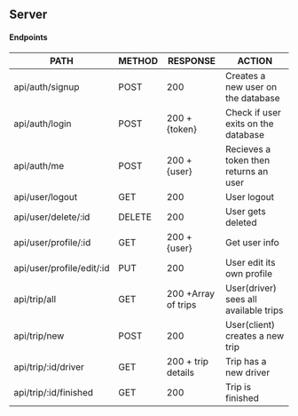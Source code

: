 ## Server

#### Endpoints

| PATH                      | METHOD | RESPONSE            | ACTION                                |
| ------------------------- | ------ | ------------------- | ------------------------------------- |
| api/auth/signup           | POST   | 200                 | Creates a new user on the database    |
| api/auth/login            | POST   | 200 + {token}       | Check if user exits on the database   |
| api/auth/me               | POST   | 200 + {user}        | Recieves a token then returns an user |
| api/user/logout           | GET    | 200                 | User logout                           |
| api/user/delete/:id       | DELETE | 200                 | User gets deleted                     |
| api/user/profile/:id      | GET    | 200 + {user}        | Get user info                         |
| api/user/profile/edit/:id | PUT    | 200                 | User edit its own profile             |
| api/trip/all              | GET    | 200 +Array of trips | User(driver) sees all available trips |
| api/trip/new              | POST   | 200                 | User(client) creates a new trip       |
| api/trip/:id/driver       | GET    | 200 + trip details  | Trip has a new driver                 |
| api/trip/:id/finished     | GET    | 200                 | Trip is finished                      |
